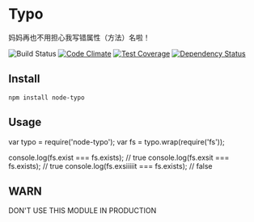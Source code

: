 Typo
=============
妈妈再也不用担心我写错属性（方法）名啦！

![Build Status](https://travis-ci.org/luin/typo.svg?branch=master)
[![Code Climate](https://codeclimate.com/github/luin/typo/badges/gpa.svg)](https://codeclimate.com/github/luin/typo)
[![Test Coverage](https://codeclimate.com/github/luin/typo/badges/coverage.svg)](https://codeclimate.com/github/luin/typo)
[![Dependency Status](https://david-dm.org/luin/typo.svg)](https://david-dm.org/luin/typo)

Install
-------

```shell
npm install node-typo
```

Usage
-----

var typo = require('node-typo');
var fs = typo.wrap(require('fs'));

console.log(fs.exist === fs.exists); // true
console.log(fs.exsit === fs.exists); // true
console.log(fs.exsiiiiit === fs.exists); // false

WARN
----

DON'T USE THIS MODULE IN PRODUCTION
